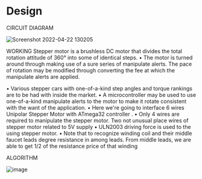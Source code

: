 # Design

CIRCUIT DIAGRAM


![Screenshot 2022-04-22 130205](https://user-images.githubusercontent.com/101106080/164645344-a4c5da35-114b-490d-a769-a5473640c314.png)

WORKING 
Stepper motor is a brushless DC motor that divides the total rotation attitude of 
360° into some of identical steps. 
 • The motor is turned around through making use of a sure series of manipulate
alerts. The pace of rotation may be modified through converting the fee at which 
the manipulate alerts are applied.

• Various stepper cars with one-of-a-kind step angles and torque rankings are to be 
had with inside the market. 
 • A microcontroller may be used to use one-of-a-kind manipulate alerts to the 
motor to make it rotate consistent with the want of the application. 
• Here we're going to interface 6 wires Unipolar Stepper Motor with ATmega32 
controller 
. • Only 4 wires are required to manipulate the stepper motor. Two not unusual 
place wires of stepper motor related to 5V supply 
• ULN2003 driving force is used to the using stepper motor. 
 • Note that to recognize winding coil and their middle faucet leads degree
resistance in among leads. From middle leads, we are able to get 1/2 of the 
resistance price of that winding

ALGORITHM



![image](https://user-images.githubusercontent.com/101106080/164646409-7527cb14-628f-47ed-bee7-4650d2bad154.png)

